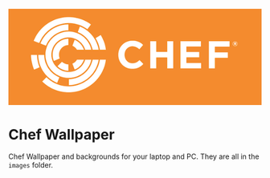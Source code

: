 ![chef_logo](/images/logo.png)
# Chef Wallpaper

Chef Wallpaper and backgrounds for your laptop and PC.  They are all in the ```images``` folder.

